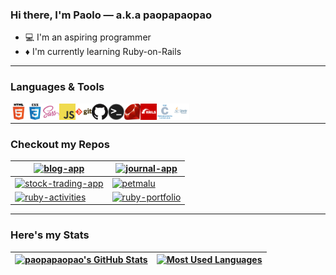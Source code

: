 ### Hi there, I'm Paolo — a.k.a paopapaopao

-   💻 I'm an aspiring programmer
-   ♦️ I'm currently learning Ruby-on-Rails

---

### Languages & Tools

<img align="left" alt="HTML5" width="26px" src="https://raw.githubusercontent.com/github/explore/80688e429a7d4ef2fca1e82350fe8e3517d3494d/topics/html/html.png"/>
<img align="left" alt="CSS3" width="26px" src="https://raw.githubusercontent.com/github/explore/80688e429a7d4ef2fca1e82350fe8e3517d3494d/topics/css/css.png"/>
<img align="left" alt="Sass" width="26px" src="https://raw.githubusercontent.com/github/explore/80688e429a7d4ef2fca1e82350fe8e3517d3494d/topics/sass/sass.png"/>
<img align="left" alt="JavaScript" width="26px" src="https://raw.githubusercontent.com/github/explore/80688e429a7d4ef2fca1e82350fe8e3517d3494d/topics/javascript/javascript.png"/>
<img align="left" alt="Git" width="26px" src="https://raw.githubusercontent.com/github/explore/80688e429a7d4ef2fca1e82350fe8e3517d3494d/topics/git/git.png"/>
<img align="left" alt="GitHub" width="26px" src="https://raw.githubusercontent.com/github/explore/78df643247d429f6cc873026c0622819ad797942/topics/github/github.png"/>
<img align="left" alt="Terminal" width="26px" src="https://raw.githubusercontent.com/github/explore/80688e429a7d4ef2fca1e82350fe8e3517d3494d/topics/terminal/terminal.png"/>
<img align="left" alt="Ruby" width="26px" src="https://raw.githubusercontent.com/github/explore/80688e429a7d4ef2fca1e82350fe8e3517d3494d/topics/ruby/ruby.png"/>
<img align="left" alt="Rails" width="26px" src="https://raw.githubusercontent.com/github/explore/80688e429a7d4ef2fca1e82350fe8e3517d3494d/topics/rails/rails.png"/>
<img align="left" alt="C" width="26px" src="https://raw.githubusercontent.com/github/explore/80688e429a7d4ef2fca1e82350fe8e3517d3494d/topics/c/c.png"/>
<img align="left" alt="Java" width="26px" src="https://raw.githubusercontent.com/github/explore/80688e429a7d4ef2fca1e82350fe8e3517d3494d/topics/java/java.png"/>

<br>

---

### Checkout my Repos

| [![blog-app](https://github-readme-stats.vercel.app/api/pin?username=paopapaopao&repo=blog-app&show_owner=true&theme=dark)](https://github.com/paopapaopao/blog-app) | [![journal-app](https://github-readme-stats.vercel.app/api/pin?username=paopapaopao&repo=journal-app&show_owner=true&theme=dark)](https://github.com/paopapaopao/journal-app) |
| --- | --- |
| [![stock-trading-app](https://github-readme-stats.vercel.app/api/pin?username=paopapaopao&repo=stock-trading-app&show_owner=true&theme=dark)](https://github.com/paopapaopao/stock-trading-app) | [![petmalu](https://github-readme-stats.vercel.app/api/pin?username=paopapaopao&repo=petmalu&show_owner=true&theme=dark)](https://github.com/paopapaopao/petmalu) |
| [![ruby-activities](https://github-readme-stats.vercel.app/api/pin?username=paopapaopao&repo=ruby-activities&show_owner=true&theme=dark)](https://github.com/paopapaopao/ruby-activities) | [![ruby-portfolio](https://github-readme-stats.vercel.app/api/pin?username=paopapaopao&repo=ruby-portfolio&show_owner=true&theme=dark)](https://github.com/paopapaopao/ruby-portfolio) |

---

### Here's my Stats

| [![paopapaopao's GitHub Stats](https://github-readme-stats.vercel.app/api?username=paopapaopao&count_private=true&show_icons=true&disable_animations=false&theme=github_dark)](https://github.com/paopapaopao/github-readme-stats) | [![Most Used Languages](https://github-readme-stats.vercel.app/api/top-langs/?username=paopapaopao&langs_count=10&layout=compact&card_width=445&theme=github_dark)](https://github.com/paopapaopao/github-readme-stats) |
| --- | --- |
